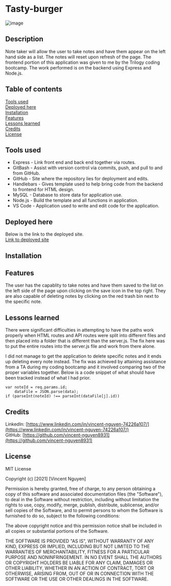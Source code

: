# Tasty-burger

![image](Note-taker-image.png)

Description
------------

Note taker will allow the user to take notes and have them appear on the left hand side as a list. The notes will reset upon refresh of the page. The frontend portion of this application was given to me by the Trilogy coding bootcamp. The work performed is on the backend using Express and Node.js.

 Table of contents
---------------
[Tools used](#Tools-used)<br />
[Deployed here](#Deployed-here)<br />
[Installation](#Installation)<br />
[Features](#Features)<br />
[Lessons learned](#Lessons-learned)<br />
[Credits](#Credits)<br />
[License](#License)

Tools used
-------------------

* Express - Link front end and back end together via routes.
* GitBash - Assist with version control via commits, push, and pull to and from GitHub.
* GitHub - Site where the repository lies for deployment and edits.
* Handlebars - Gives template used to help bring code from the backend to frontend for HTML design.
* MySQL - Database to store data for application use.
* Node.js - Build the template and all functions in application. 
* VS Code - Application used to write and edit code for the application.

Deployed here
-------------

Below is the link to the deployed site. <br />
[Link to deployed site](https://eat-tasty-burger.herokuapp.com/)

Installation
-----------------




Features
------------------

The user has the capablity to take notes and have them saved to the list on the left side of the page upon clicking on the save icon in the top right. They are also capable of deleting notes by clicking on the red trash bin next to the specific note.

Lessons learned
---------------
There were significant difficulties in attempting to have the paths work properly when HTML routes and API routes were split into different files and then placed into a folder that is different than the server.js. The fix here was to put the entire routes into the server.js file and work from there alone.

I did not manage to get the application to delete specific notes and it ends up deleting every note instead. The fix was achieved by attaining assistance from a TA during my coding bootcamp and it involved comparing two of the proper variables together. Below is a code snippet of what should have been tracked instead of what I had prior.
```
var noteId = req.params.id;
    dataFile = JSON.parse(data);
if (parseInt(noteId) !== parseInt(dataFile[j].id))
```

Credits
---------------
LinkedIn: [https://www.linkedin.com/in/vincent-nguyen-74226a107/](https://www.linkedin.com/in/vincent-nguyen-74226a107/) <br />
GitHub: [https://github.com/vincent-nguyen8931](https://github.com/vincent-nguyen8931)


License
----------
MIT License

Copyright (c) [2021] [Vincent Nguyen]

Permission is hereby granted, free of charge, to any person obtaining a copy
of this software and associated documentation files (the "Software"), to deal
in the Software without restriction, including without limitation the rights
to use, copy, modify, merge, publish, distribute, sublicense, and/or sell
copies of the Software, and to permit persons to whom the Software is
furnished to do so, subject to the following conditions:

The above copyright notice and this permission notice shall be included in all
copies or substantial portions of the Software.

THE SOFTWARE IS PROVIDED "AS IS", WITHOUT WARRANTY OF ANY KIND, EXPRESS OR
IMPLIED, INCLUDING BUT NOT LIMITED TO THE WARRANTIES OF MERCHANTABILITY,
FITNESS FOR A PARTICULAR PURPOSE AND NONINFRINGEMENT. IN NO EVENT SHALL THE
AUTHORS OR COPYRIGHT HOLDERS BE LIABLE FOR ANY CLAIM, DAMAGES OR OTHER
LIABILITY, WHETHER IN AN ACTION OF CONTRACT, TORT OR OTHERWISE, ARISING FROM,
OUT OF OR IN CONNECTION WITH THE SOFTWARE OR THE USE OR OTHER DEALINGS IN THE
SOFTWARE.